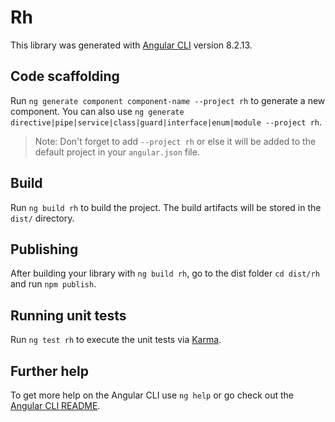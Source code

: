 # Rh

This library was generated with [Angular CLI](https://github.com/angular/angular-cli) version 8.2.13.

## Code scaffolding

Run `ng generate component component-name --project rh` to generate a new component. You can also use `ng generate directive|pipe|service|class|guard|interface|enum|module --project rh`.
> Note: Don't forget to add `--project rh` or else it will be added to the default project in your `angular.json` file. 

## Build

Run `ng build rh` to build the project. The build artifacts will be stored in the `dist/` directory.

## Publishing

After building your library with `ng build rh`, go to the dist folder `cd dist/rh` and run `npm publish`.

## Running unit tests

Run `ng test rh` to execute the unit tests via [Karma](https://karma-runner.github.io).

## Further help

To get more help on the Angular CLI use `ng help` or go check out the [Angular CLI README](https://github.com/angular/angular-cli/blob/master/README.md).
